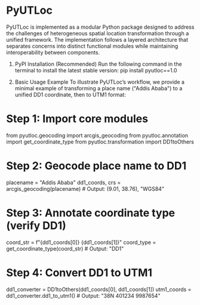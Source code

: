 # PyUTLoc
PyUTLoc is implemented as a modular Python package designed to address the challenges of heterogeneous spatial location transformation through a unified framework. The implementation follows a layered architecture that separates concerns into distinct functional modules while maintaining interoperability between components. 

1. PyPI Installation (Recommended)
Run the following command in the terminal to install the latest stable version:
pip install pyutloc==1.0

2. Basic Usage Example
To illustrate PyUTLoc’s workflow, we provide a minimal example of transforming a place name ("Addis Ababa") to a unified DD1 coordinate, then to UTM1 format:

# Step 1: Import core modules
from pyutloc.geocoding import arcgis_geocoding
from pyutloc.annotation import get_coordinate_type
from pyutloc.transformation import DD1toOthers

# Step 2: Geocode place name to DD1
placename = "Addis Ababa"
dd1_coords, crs = arcgis_geocoding(placename)  # Output: (9.01, 38.76), "WGS84"

# Step 3: Annotate coordinate type (verify DD1)
coord_str = f"{dd1_coords[0]} {dd1_coords[1]}"
coord_type = get_coordinate_type(coord_str)  # Output: "DD1"

# Step 4: Convert DD1 to UTM1
dd1_converter = DD1toOthers(dd1_coords[0], dd1_coords[1])
utm1_coords = dd1_converter.dd1_to_utm1()  # Output: "38N 401234 9987654"
